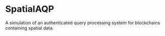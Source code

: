 # SpatialAQP
A simulation of an authenticated query processing system for blockchains containing spatial data.
